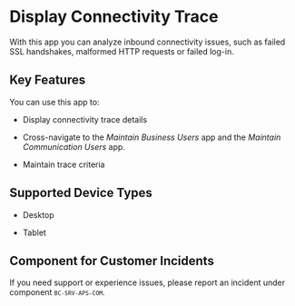 <!-- loioa4f6ccd072f147f299b1d856062c8dc8 -->

# Display Connectivity Trace



With this app you can analyze inbound connectivity issues, such as failed SSL handshakes, malformed HTTP requests or failed log-in.



## Key Features

You can use this app to:



-   Display connectivity trace details

-   Cross-navigate to the *Maintain Business Users* app and the *Maintain Communication Users* app.

-   Maintain trace criteria




<a name="loioa4f6ccd072f147f299b1d856062c8dc8__supported_devices"/>

## Supported Device Types

-   Desktop

-   Tablet




<a name="loioa4f6ccd072f147f299b1d856062c8dc8__customer_component"/>

## Component for Customer Incidents

If you need support or experience issues, please report an incident under component <code><code>BC-SRV-APS-COM</code></code>.

